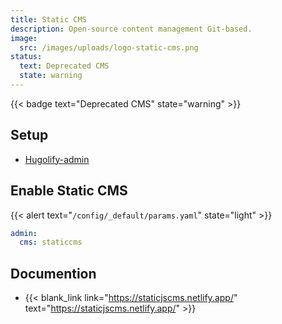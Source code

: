 ```yaml
---
title: Static CMS
description: Open-source content management Git-based.
image:
  src: /images/uploads/logo-static-cms.png
status:
  text: Deprecated CMS
  state: warning
---
```

{{< badge text="Deprecated CMS" state="warning" >}}

## Setup

- [Hugolify-admin](../setup/)

## Enable Static CMS

{{< alert text="`/config/_default/params.yaml`" state="light" >}}

```yaml
admin:
  cms: staticcms
```

## Documention

- {{< blank_link link="https://staticjscms.netlify.app/" text="https://staticjscms.netlify.app/" >}}

